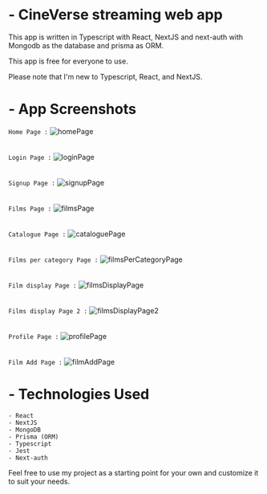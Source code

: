 # - CineVerse streaming web app

This app is written in Typescript with React, NextJS and next-auth with Mongodb as the database and prisma as ORM.

This app is free for everyone to use.

Please note that I'm new to Typescript, React, and NextJS.

# - App Screenshots
`Home Page :`
![homePage](https://media.discordapp.net/attachments/972878173488447568/1211258511330385980/Capture_decran_2024-02-25_a_11.28.13.png?ex=65ed8b65&is=65db1665&hm=0de35f0a59d9177833093f23ca541343adc9a74e3f924445cbe80e1b5124c51b&=&format=webp&quality=lossless&width=1100&height=688)
<br>
<br>
<br>
`Login Page :`
![loginPage](https://media.discordapp.net/attachments/972878173488447568/1211260291657240616/Capture_decran_2024-02-25_a_11.35.38.png?ex=65ed8d0d&is=65db180d&hm=b1c13511a147396fc30382e9575e8e94afb4060179b7ba7f669a217140b85415&=&format=webp&quality=lossless&width=2106&height=1316)
<br>
<br>
<br>
`Signup Page :`
![signupPage](https://media.discordapp.net/attachments/972878173488447568/1211260790166917130/Capture_decran_2024-02-25_a_11.37.35.png?ex=65ed8d84&is=65db1884&hm=c7946a24676495ef68e070d55960894f040e245f3163bc298a8fb4eff30056a8&=&format=webp&quality=lossless&width=1100&height=688)
<br>
<br>
<br>
`Films Page :`
![filmsPage](https://media.discordapp.net/attachments/972878173488447568/1211261237367799859/Capture_decran_2024-02-25_a_11.39.07.png?ex=65ed8def&is=65db18ef&hm=7d240437b80a3adf2e34e0cdafbad3e82dfcf6584c044ccc77f961c0626d9ac6&=&format=webp&quality=lossless&width=2106&height=1316)
<br>
<br>
<br>
`Catalogue Page :`
![cataloguePage](https://media.discordapp.net/attachments/972878173488447568/1211266051199729704/Capture_decran_2024-02-25_a_11.58.33.png?ex=65ed926a&is=65db1d6a&hm=ca5cd5ad753b4d32cb56f854192461619057ef560abb206e86b07237cb70d120&=&format=webp&quality=lossless&width=1100&height=688)
<br>
<br>
<br>
`Films per category Page :`
![filmsPerCategoryPage](https://media.discordapp.net/attachments/972878173488447568/1211266283107258429/Capture_decran_2024-02-25_a_11.59.33.png?ex=65ed92a2&is=65db1da2&hm=00cbe5c238921498fa8fc24914a61f0427f27f6a951bcfa1714d1513a883c6d0&=&format=webp&quality=lossless&width=1100&height=688)
<br>
<br>
<br>
`Film display Page :`
![filmsDisplayPage](https://media.discordapp.net/attachments/972878173488447568/1211262414587297842/Capture_decran_2024-02-25_a_11.43.45.png?ex=65ed8f07&is=65db1a07&hm=85329e2aa352499923a8b4e1008c596658730a2a94723e0117ddb2cd6413523a&=&format=webp&quality=lossless&width=1100&height=688)
<br>
<br>
<br>
`Films display Page 2 :`
![filmsDisplayPage2](https://media.discordapp.net/attachments/972878173488447568/1211262743555080242/Capture_decran_2024-02-25_a_11.45.11.png?ex=65ed8f56&is=65db1a56&hm=c43c853e865d4cd9addf35fee9dd9ac9d5a496fe8ad8c738bcb6026385b3170c&=&format=webp&quality=lossless&width=1100&height=688)
<br>
<br>
<br>
`Profile Page :`
![profilePage](https://media.discordapp.net/attachments/972878173488447568/1211263252575817798/Capture_decran_2024-02-25_a_11.47.05.png?ex=65ed8fcf&is=65db1acf&hm=791a1dd4fe34669a09dbb8ad3b6217d6f603ecb54d898b074c0c8b8c9f0865a0&=&format=webp&quality=lossless&width=1100&height=688)
<br>
<br>
<br>
`Film Add Page :`
![filmAddPage](https://media.discordapp.net/attachments/972878173488447568/1211263884607103058/Capture_decran_2024-02-25_a_11.49.57.png?ex=65ed9066&is=65db1b66&hm=4435621ab774882476f1b074564d55067dab15550bc85556e00fb246076acffc&=&format=webp&quality=lossless&width=1100&height=688)


# - Technologies Used
```
- React
- NextJS
- MongoDB
- Prisma (ORM)
- Typescript
- Jest
- Next-auth
```
Feel free to use my project as a starting point for your own and customize it to suit your needs.